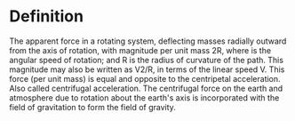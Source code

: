 # Definition

The apparent force in a rotating system, deflecting masses radially
outward from the axis of rotation, with magnitude per unit mass 2R,
where is the angular speed of rotation; and R is the radius of curvature
of the path. This magnitude may also be written as V2/R, in terms of the
linear speed V. This force (per unit mass) is equal and opposite to the
centripetal acceleration. Also called centrifugal acceleration. The
centrifugal force on the earth and atmosphere due to rotation about the
earth's axis is incorporated with the field of gravitation to form the
field of gravity.
